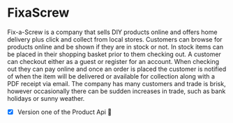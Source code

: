 # FixaScrew
Fix-a-Screw is a company that sells DIY products online and offers home delivery plus click and collect from local stores.  Customers can browse for products online and be shown if they are in stock or not.  In stock items can be placed in their shopping basket prior to them checking out.  A customer can checkout either as a guest or register for an account.  When checking out they can pay online and once an order is placed the customer is notified of when the item will be delivered or available for collection along with a PDF receipt via email.  The company has many customers and trade is brisk, however occasionally there can be sudden increases in trade, such as bank holidays or sunny weather.

- [x] Version one of the Product Api :tada:
